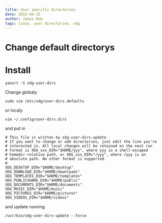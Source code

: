 ```yaml
---
title: User specific directories
date: 2015-04-25
author: Janez Rom
tags: linux, user directories, xdg
---
```


# Change default directorys

# Install

    yaourt -S xdg-user-dirs

Change globaly

    sudo vim /etc/xdg/user-dirs.defaults

or localy

    vim ~/.config/user-dirs.dirs

and put in

    # This file is written by xdg-user-dirs-update
    # If you want to change or add directories, just edit the line you're
    # interested in. All local changes will be retained on the next run
    # Format is XDG_xxx_DIR="$HOME/yyy", where yyy is a shell-escaped
    # homedir-relative path, or XDG_xxx_DIR="/yyy", where /yyy is an
    # absolute path. No other format is supported.
    #
    XDG_DESKTOP_DIR="$HOME/desktop"
    XDG_DOWNLOAD_DIR="$HOME/downloads"
    XDG_TEMPLATES_DIR="$HOME/templates"
    XDG_PUBLICSHARE_DIR="$HOME/public"
    XDG_DOCUMENTS_DIR="$HOME/documents"
    XDG_MUSIC_DIR="$HOME/music"
    XDG_PICTURES_DIR="$HOME/pictures"
    XDG_VIDEOS_DIR="$HOME/videos"

and update running

    /usr/bin/xdg-user-dirs-update --force


